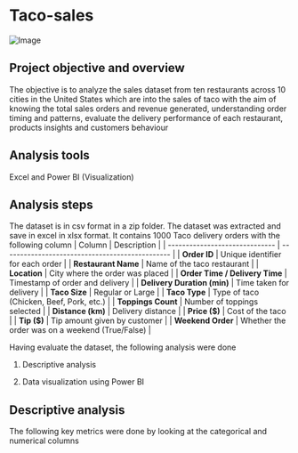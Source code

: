 # Taco-sales

![Image](https://github.com/user-attachments/assets/bc0427a0-a0e2-4dff-9f2a-3c22285d5ed8)

## Project objective and overview
The objective is to analyze the sales dataset from ten restaurants across 10 cities in the United States which are into the sales of taco with the aim of knowing the total sales orders and revenue generated, understanding order timing and patterns, evaluate the delivery performance of each restaurant, products insights and customers behaviour
## Analysis tools
Excel and Power BI (Visualization)
## Analysis steps
The dataset is in csv format in a zip folder. The dataset was extracted and save in excel in xlsx format. It contains 1000 Taco delivery orders with the following column
| Column                         | Description                                     |
| ------------------------------ | ----------------------------------------------- |
| **Order ID**                   | Unique identifier for each order                |
| **Restaurant Name**            | Name of the taco restaurant                     |
| **Location**                   | City where the order was placed                 |
| **Order Time / Delivery Time** | Timestamp of order and delivery                 |
| **Delivery Duration (min)**    | Time taken for delivery                         |
| **Taco Size**                  | Regular or Large                                |
| **Taco Type**                  | Type of taco (Chicken, Beef, Pork, etc.)        |
| **Toppings Count**             | Number of toppings selected                     |
| **Distance (km)**              | Delivery distance                               |
| **Price (\$)**                 | Cost of the taco                                |
| **Tip (\$)**                   | Tip amount given by customer                    |
| **Weekend Order**              | Whether the order was on a weekend (True/False) |

Having evaluate the dataset, the following analysis were done

1. Descriptive analysis

2. Data visualization using Power BI

## Descriptive analysis
The following key metrics were done by looking at the categorical and numerical columns
